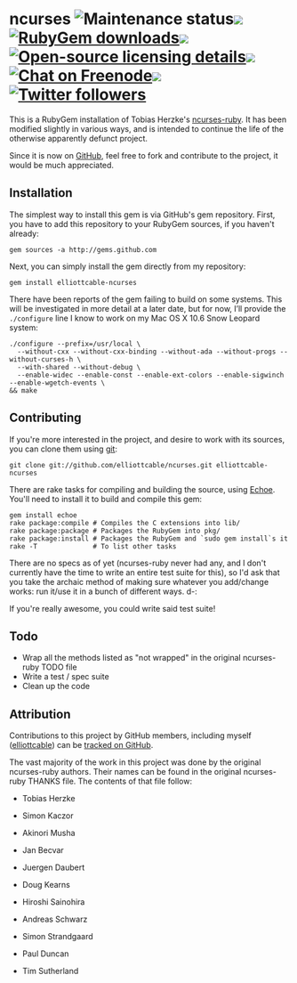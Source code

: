 ncurses <img alt='Maintenance status' src="https://img.shields.io/badge/maintained%3F-no!-red.svg?style=flat"><img src="http://elliottcable.s3.amazonaws.com/p/8x8.png"><a target="_blank" href="https://rubygems.org/gems/elliottcable-ncurses"><img alt='RubyGem downloads' src="https://img.shields.io/gem/dt/elliottcable-ncurses.svg?style=flat"></a><img src="http://elliottcable.s3.amazonaws.com/p/8x8.png"><a target="_blank" href="license.txt"><img alt='Open-source licensing details' src="https://img.shields.io/badge/license-LGPL_v2.1-blue.svg?style=flat"></a><img src="http://elliottcable.s3.amazonaws.com/p/8x8.png"><a target="_blank" href="http://ell.io/IRC"><img alt='Chat on Freenode' src="https://img.shields.io/badge/chat-IRC-blue.svg"></a><img src="http://elliottcable.s3.amazonaws.com/p/8x8.png"><a target="_blank" href="http://twitter.com/ELLIOTTCABLE"><img alt='Twitter followers' src="https://img.shields.io/twitter/follow/ELLIOTTCABLE.svg?style=flat&label=followers&color=blue"></a>
=======
This is a RubyGem installation of Tobias Herzke's [ncurses-ruby][].
It has been modified slightly in various ways, and is intended to continue the
life of the otherwise apparently defunct project.

Since it is now on [GitHub][], feel free to fork and contribute to the project, it
would be much appreciated.

  [ncurses-ruby]: http://ncurses-ruby.berlios.de/
                  "ncurses-ruby's homepage"
  [GitHub]:       http://github.com/
                  "GitHub, code sharing site extraordinaire"

Installation
------------
The simplest way to install this gem is via GitHub's gem repository. First,
you have to add this repository to your RubyGem sources, if you haven't
already:
    
    gem sources -a http://gems.github.com
    
Next, you can simply install the gem directly from my repository:
    
    gem install elliottcable-ncurses
    
There have been reports of the gem failing to build on some systems. This will
be investigated in more detail at a later date, but for now, I’ll provide the
`./configure` line I know to work on my Mac OS X 10.6 Snow Leopard system:
    
    ./configure --prefix=/usr/local \
      --without-cxx --without-cxx-binding --without-ada --without-progs --without-curses-h \
      --with-shared --without-debug \
      --enable-widec --enable-const --enable-ext-colors --enable-sigwinch --enable-wgetch-events \
    && make
    
Contributing
------------
If you're more interested in the project, and desire to work with its sources,
you can clone them using [git][]:
    
    git clone git://github.com/elliottcable/ncurses.git elliottcable-ncurses
    
There are rake tasks for compiling and building the source, using [Echoe][].
You'll need to install it to build and compile this gem:
    
    gem install echoe
    rake package:compile # Compiles the C extensions into lib/
    rake package:package # Packages the RubyGem into pkg/
    rake package:install # Packages the RubyGem and `sudo gem install`s it
    rake -T              # To list other tasks
    
There are no specs as of yet (ncurses-ruby never had any, and I don't
currently have the time to write an entire test suite for this), so I'd ask
that you take the archaic method of making sure whatever you add/change works:
run it/use it in a bunch of different ways. d-:

If you're really awesome, you could write said test suite!

  [git]:    http://git-scm.com/
            "git, the fast version control system"
  [echoe]:  http://github.com/fauna/echoe/
            "Echoe, a better RubyGem packaging tool"

Todo
----
- Wrap all the methods listed as "not wrapped" in the original ncurses-ruby
  TODO file
- Write a test / spec suite
- Clean up the code

Attribution
-----------
Contributions to this project by GitHub members, including myself
([elliottcable][]) can be [tracked on GitHub][impact].

The vast majority of the work in this project was done by the original
ncurses-ruby authors. Their names can be found in the original ncurses-ruby
THANKS file. The contents of that file follow:

- Tobias Herzke
- Simon Kaczor
- Akinori Musha
- Jan Becvar
- Juergen Daubert
- Doug Kearns
- Hiroshi Sainohira
- Andreas Schwarz
- Simon Strandgaard
- Paul Duncan
- Tim Sutherland

  [impact]:       http://github.com/elliottcable/ncurses/graphs/impact
                  "GitHub's 'impact' graph for this project"
  [elliottcable]: http://github.com/elliottcable/
                  "elliottcable on GitHub"
